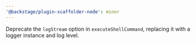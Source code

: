 ```yaml
---
'@backstage/plugin-scaffolder-node': minor
---
```


Deprecate the `logStream` option in `executeShellCommand`, replacing it with a logger instance and log level.

